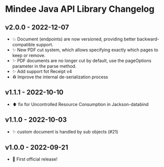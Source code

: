 # Mindee Java API Library Changelog

## v2.0.0 - 2022-12-07
* :boom: Document (endpoints) are now versioned, providing better backward-compatible support.
* :sparkles: New PDF cut system, which allows specifying exactly which pages to keep or remove.
* :sparkles: PDF documents are no longer cut by default, use the pageOptions parameter in the parse method.
* :sparkles: Add support fot Receipt v4
* :recycle: Improve the internal de-serialization process

## v1.1.1 - 2022-10-10
* :arrow_up: fix for Uncontrolled Resource Consumption in Jackson-databind

## v1.1.0 - 2022-10-03
* :sparkles: custom document is handled by sub objects (#21)

## v1.0.0 - 2022-09-21
* :tada: First official release!
